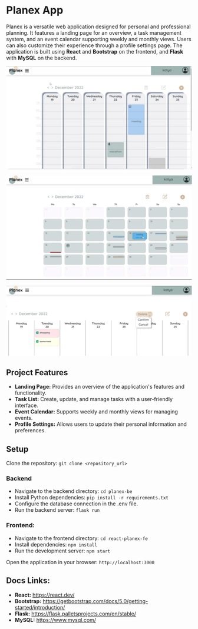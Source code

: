 # Planex App
Planex is a versatile web application designed for personal and professional planning. 
It features a landing page for an overview, a task management system, and an event calendar supporting weekly and monthly views. Users can also customize their experience through a profile settings page. 
The application is built using **React** and **Bootstrap** on the frontend, and **Flask** with **MySQL** on the backend.

![Screenshot of Event Week Calendar](./week_calendar.jpg)

![Screenshot of Event Month Calendar](./month_calendar.jpg)

![Screenshot of Tasks](./tasks.jpg)

## Project Features

- **Landing Page:** Provides an overview of the application's features and functionality.
- **Task List:** Create, update, and manage tasks with a user-friendly interface.
- **Event Calendar:** Supports weekly and monthly views for managing events.
- **Profile Settings:** Allows users to update their personal information and preferences.

## Setup

Clone the repository: `git clone <repository_url>`

### Backend
- Navigate to the backend directory: `cd planex-be`
- Install Python dependencies: `pip install -r requirements.txt`
- Configure the database connection in the .env file.
- Run the backend server: `flask run`

### Frontend:
- Navigate to the frontend directory: `cd react-planex-fe`
- Install dependencies: `npm install`
- Run the development server: `npm start`

Open the application in your browser: `http://localhost:3000`

## Docs Links:
- **React:** https://react.dev/
- **Bootstrap:** https://getbootstrap.com/docs/5.0/getting-started/introduction/
- **Flask:** https://flask.palletsprojects.com/en/stable/
- **MySQL:** https://www.mysql.com/
